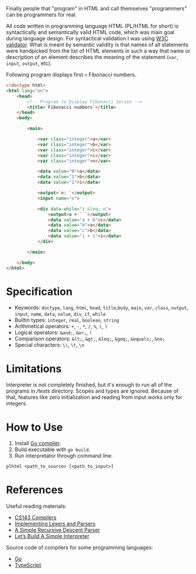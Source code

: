 Finally people that "program" in HTML and call themselves "programmers" can be programmers for real.

All code written in programming language HTML (PL/HTML for short) is syntactically and semantically valid HTML code,
which was main goal during language design. For syntactical validation I was using [W3C validator][1]. What is meant
by semantic validity is that names of all statements were handpicked from the list of HTML elements in such a way that
name or description of an element describes the meaning of the statement (`var`, `input`, `output`, etc).

[1]: https://validator.w3.org/#validate-by-input

Following program displays first `n` Fibonacci numbers.

```html
<!doctype html>
<html lang="en">
    <head>
        <!-- Program to Display Fibonacci Series -->
        <title>`Fibonacci numbers`</title>
    </head>
    <body>

        <main>

            <var class="integer">a</var>
            <var class="integer">b</var>
            <var class="integer">c</var>
            <var class="integer">i</var>
            <var class="integer">n</var>

            <data value="0">a</data>
            <data value="1">b</data>
            <data value="1">i</data>

            <output>`n: `</output>
            <input name="n">

            <div data-while="i &leq; n">
                <output>a + ` `</output>
                <data value="a + b">c</data>
                <data value="b">a</data>
                <data value="c">b</data>
                <data value="i + 1">i</data>
            </div>

        </main>

    </body>
</html>
```

# Specification
  * Keywords: `doctype`, `lang`, `html`, `head`, `title`,`body`, `main`, `var`, `class`, `output`, `input`, `name`, `data`, `value`, `div`, `if`, `while`
  * Builtin types: `integer`, `real`, `boolean`, `string`
  * Arithmetical operators: `+`, `-`, `*`, `/`, `%`, `(`, `)`
  * Logical operators: `&and;`, `&or;`, `!`
  * Comparison operators: `&lt;`, `&gt;`, `&leq;`, `&geq;`, `&equals;`, `&ne;`
  * Special characters: `\\`, `\t`, `\n`

# Limitations
Interpreter is not completely finished, but it's enough to run all of the programs in */tests* directory. Scopes and
types are ignored. Because of that, features like zero initialization and reading from input works only for integers.

# How to Use
  1. Install [Go compiler](https://golang.org/dl/).
  2. Build executable with `go build`.
  3. Run interpretator through command line.

```bat
plhtml <path_to_source> [<path_to_input>]
```

# References
Useful reading materials:
  - [CS143 Compilers](https://web.stanford.edu/class/archive/cs/cs143/cs143.1128/)
  - [Implementing Lexers and Parsers](http://www.cse.chalmers.se/edu/year/2015/course/DAT150/lectures/proglang-04.html)
  - [A Simple Recursive Descent Parser](http://math.hws.edu/javanotes/c9/s5.html)
  - [Let’s Build A Simple Interpreter](https://ruslanspivak.com/lsbasi-part1/)

Source code of compilers for some programming languages:
  - [Go](https://github.com/golang/go/blob/master/src/go)
  - [TypeScript](https://github.com/microsoft/TypeScript/tree/master/src/compiler)
